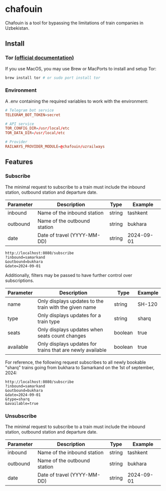 # chafouin
Chafouin is a tool for bypassing the limitations of train companies in Uzbekistan.

## Install

### Tor [(official documentation)](https://community.torproject.org/onion-services/setup/install/)

If you use MacOS, you may use Brew or MacPorts to install and setup Tor:
```sh
brew install tor # or sudo port install tor
```

### Environment

A .env containing the required variables to work with the environment:

```conf
# Telegram bot service
TELEGRAM_BOT_TOKEN=secret

# API service
TOR_CONFIG_DIR=/usr/local/etc
TOR_DATA_DIR=/usr/local/etc

# Provider
RAILWAYS_PROVIDER_MODULE=@chafouin/uzrailways
```

## Features

### Subscribe
The minimal request to subscribe to a train must include the inbound station, outbound station and departure date.

| Parameter | Description                  | Type    |Example     |
| --------- |----------------------------- | ------- | ---------- |
| inbound   | Name of the inbound station  | string  | tashkent   |
| outbound  | Name of the outbound station | string  | bukhara    |
| date      | Date of travel (YYYY-MM-DD)  | string  | 2024-09-01 |

```http
http://localhost:8080/subscribe
?inbound=samarkand
&outbound=bukhara
&date=2024-09-01
```

Additionally, filters may be passed to have further control over subscriptions.

| Parameter | Description                                               | Type    |Example |
| --------- |---------------------------------------------------------- | ------- | ------ |
| name      | Only displays updates to the train with the given name    | string  | SH-120 |
| type      | Only displays updates for a train type                    | string  | sharq  |
| seats     | Only displays updates when seats count changes            | boolean | true   |
| available | Only displays updates for trains that are newly available | boolean | true   |

For reference, the following request subscribes to all newly bookable "sharq" trains going from bukhara to Samarkand on the 1st of september, 2024:

```http
http://localhost:8080/subscribe
?inbound=samarkand
&outbound=bukhara
&date=2024-09-01
&type=sharq
&available=true
```

### Unsubscribe

The minimal request to subscribe to a train must include the inbound station, outbound station and departure date.

| Parameter | Description                  | Type    |Example     |
| --------- |----------------------------- | ------- | ---------- |
| inbound   | Name of the inbound station  | string  | tashkent   |
| outbound  | Name of the outbound station | string  | bukhara    |
| date      | Date of travel (YYYY-MM-DD)  | string  | 2024-09-01 |